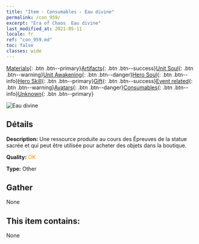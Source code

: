 ```yaml
---
title: "Item - Consumables - Eau divine"
permalink: /con_959/
excerpt: "Era of Chaos  Eau divine"
last_modified_at: 2021-05-11
locale: fr
ref: "con_959.md"
toc: false
classes: wide
---
```

 [Materials](/ItemsFR/){: .btn .btn--primary}[Artifacts](/ItemsFR/Artifacts/){: .btn .btn--success}[Unit Soul](/ItemsFR/UnitSoul/){: .btn .btn--warning}[Unit Awakening](/ItemsFR/UnitAwakening/){: .btn .btn--danger}[Hero Soul](/ItemsFR/HeroSoul/){: .btn .btn--info}[Hero Skill](/ItemsFR/HeroSkill/){: .btn .btn--primary}[Gift](/ItemsFR/Gift/){: .btn .btn--success}[Event related](/ItemsFR/Events/){: .btn .btn--warning}[Avatars](/ItemsFR/Avatars/){: .btn .btn--danger}[Consumables](/ItemsFR/Consumables/){: .btn .btn--info}[Unknown](/ItemsFR/Unknown/){: .btn .btn--primary}

 ![Eau divine](/images/t/i_40054.png)

## Détails
 **Description:** Une ressource produite au cours des Épreuves de la statue sacrée et qui peut être utilisée pour acheter des objets dans la boutique.

 **Quality:** <span style="color: #FF8C00">OK</span>

 **Type:** Other

## Gather

  None

## This item contains:

  None

